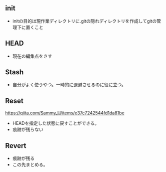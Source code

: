 ## init
 
 - initの目的は現作業ディレクトリに.gitの隠れディレクトリを作成してgitの管理下に置くこと

 ## HEAD

- 現在の編集点をさす

## Stash

- 自分がよく使うやつ。一時的に退避させるのに役に立つ。

## Reset

https://qiita.com/Sammy_U/items/e37c7242544fd1da81be

- HEADを指定した状態に戻すことができる。
- 痕跡が残らない

## Revert

- 痕跡が残る
- この先まとめる。

